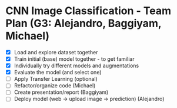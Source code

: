 # CNN Image Classification - Team Plan (G3: Alejandro, Baggiyam, Michael)
  - [x] Load and explore dataset together
  - [x] Train initial (base) model together - to get familiar
  - [x] Individually try different models and augmentations
  - [x] Evaluate the model (and select one)
  - [ ] Apply Transfer Learning (optional)
  - [ ] Refactor/organize code (Michael)
  - [ ] Create presentation/report (Baggiyam)
  - [ ] Deploy model (web -> upload image -> prediction) (Alejandro)
